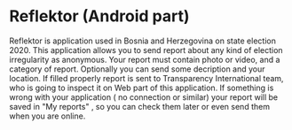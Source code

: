 # Reflektor (Android part)

Reflektor is application used in Bosnia and Herzegovina on state election 2020.
This application allows you to send report about any kind of election irregularity as anonymous.
Your report must contain photo or video, and a category of report. Optionally you can send some decription and your location.
If filled properly report is sent to Transparency International team, who is going to inspect it on Web part of this application.
If something is wrong with your application ( no connection or similar) your report will be saved in "My reports" , so you can check them later
or even send them when you are online.
